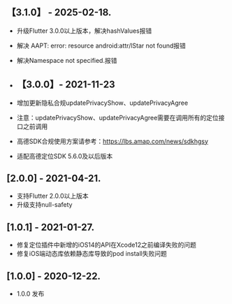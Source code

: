 ## 【3.1.0】 - 2025-02-18.
* 升级Flutter 3.0.0以上版本，解决hashValues报错
* 解决 AAPT: error: resource android:attr/lStar not found报错
* 解决Namespace not specified.报错

* ## 【3.0.0】- 2021-11-23
* 增加更新隐私合规updatePrivacyShow、updatePrivacyAgree
* 注意：updatePrivacyShow、updatePrivacyAgree需要在调用所有的定位接口之前调用  
* 高德SDK合规使用方案请参考：https://lbs.amap.com/news/sdkhgsy
* 适配高德定位SDK 5.6.0及以后版本

## [2.0.0] - 2021-04-21.
* 支持Flutter 2.0.0以上版本
* 升级支持null-safety
## [1.0.1] - 2021-01-27.
* 修复定位插件中新增的iOS14的API在Xcode12之前编译失败的问题
* 修复iOS端动态库依赖静态库导致的pod install失败问题
## [1.0.0] - 2020-12-22.
* 1.0.0 发布
